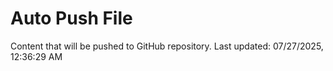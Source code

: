 # Auto Push File

Content that will be pushed to GitHub repository.
Last updated: 07/27/2025, 12:36:29 AM